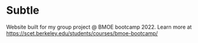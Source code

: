 # Subtle
Website built for my group project @ BMOE bootcamp 2022. Learn more at https://scet.berkeley.edu/students/courses/bmoe-bootcamp/
